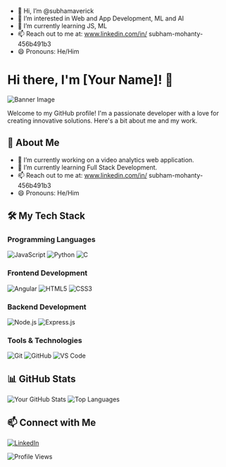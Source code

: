 - 👋 Hi, I’m @subhamaverick
- 👀 I’m interested in Web and App Development, ML and AI
- 🌱 I’m currently learning JS, ML
- 📫 Reach out to me at: www.linkedin.com/in/
subham-mohanty-456b491b3
- 😄 Pronouns: He/Him


<!---
subhamaverick/subhamaverick is a ✨ special ✨ repository because its `README.md` (this file) appears on your GitHub profile.
You can click the Preview link to take a look at your changes.
--->
# Hi there, I'm [Your Name]! 👋

![Banner Image](https://your-banner-image-url.com)

Welcome to my GitHub profile! I'm a passionate developer with a love for creating innovative solutions. Here's a bit about me and my work.

## 🚀 About Me
- 🔭 I’m currently working on a video analytics web application.
- 🌱 I’m currently learning Full Stack Development.
- 📫 Reach out to me at: www.linkedin.com/in/
subham-mohanty-456b491b3
- 😄 Pronouns: He/Him

## 🛠️ My Tech Stack

### Programming Languages
![JavaScript](https://img.shields.io/badge/JavaScript-323330?style=for-the-badge&logo=javascript&logoColor=F7DF1E)
![Python](https://img.shields.io/badge/Python-3776AB?style=for-the-badge&logo=python&logoColor=white)
![C](https://img.shields.io/badge/C-007396?style=for-the-badge&logo=C&logoColor=white)

### Frontend Development
![Angular](https://img.shields.io/badge/Angular-20232A?style=for-the-badge&logo=angular&logoColor=61DAFB)
![HTML5](https://img.shields.io/badge/HTML5-E34F26?style=for-the-badge&logo=html5&logoColor=white)
![CSS3](https://img.shields.io/badge/CSS3-1572B6?style=for-the-badge&logo=css3&logoColor=white)

### Backend Development
![Node.js](https://img.shields.io/badge/Node.js-43853D?style=for-the-badge&logo=node-dot-js&logoColor=white)
![Express.js](https://img.shields.io/badge/Express.js-000000?style=for-the-badge&logo=express&logoColor=white)


### Tools & Technologies
![Git](https://img.shields.io/badge/Git-F05032?style=for-the-badge&logo=git&logoColor=white)
![GitHub](https://img.shields.io/badge/GitHub-181717?style=for-the-badge&logo=github&logoColor=white)
![VS Code](https://img.shields.io/badge/VS%20Code-0078d7?style=for-the-badge&logo=visual-studio-code&logoColor=white)

## 📊 GitHub Stats

![Your GitHub Stats](https://github-readme-stats.vercel.app/api?username=subhamaverick&show_icons=true&theme=radical)
![Top Languages](https://github-readme-stats.vercel.app/api/top-langs/?username=subhamaverick&layout=compact&theme=radical)


## 📫 Connect with Me
[![LinkedIn](https://img.shields.io/badge/LinkedIn-0A66C2?style=for-the-badge&logo=linkedin&logoColor=white)](https://www.linkedin.com/in/subham-mohanty-456b491b3)

![Profile Views](https://komarev.com/ghpvc/?username=your-github-username&color=blueviolet&style=flat-square)
